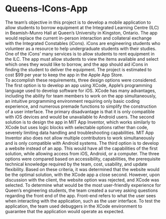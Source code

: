# Queens-ICons-App
The team’s objective in this project is to develop a mobile application to allow students to borrow equipment at the Integrated Learning Centre (ILC) in Beamish-Munro Hall at Queen’s University in Kingston, Ontario. The app would replace the current in-person interaction and collateral exchange with the Integrated Constables (iCons). iCons are engineering students who volunteer as a resource to help undergraduate students with their studies. One of the iCons’ many services is to allow students to rent equipment in the ILC. The app must allow students to view the items available and select which ones they would like to borrow, and the app should aid iCons in finding the student to deliver the equipment. The project is estimated to cost $99 per year to keep the app in the Apple App Store.  
To accomplish these requirements, three design options were considered. The first option is to develop an app using XCode, Apple’s programming language used to develop software for iOS. XCode has many advantages, including the ability for team members to work on the app simultaneously, an intuitive programming environment requiring only basic coding experience, and numerous premade functions to simplify the construction of a user interface. The primary disadvantage is that it is only compatible with iOS devices and would be unavailable to Android users. The second solution is to design the app in MIT App Inventor, which works similarly to XCode but uses logic blocks with selectable options rather than code, severely limiting data handling and troubleshooting capabilities. MIT App Inventor also does not allow multiple contributors to work simultaneously and is only compatible with Android systems. The third option is to develop a website instead of an app. This would have all the capabilities of the first solution, while allowing access from iOS, Android, or a computer. 
The three options were compared based on accessibility, capabilities, the prerequisite technical knowledge required by the team, cost, usability, and update flexibility. Based on these criteria, it was determined that the website would be the optimal solution, with the XCode app a close second. However, upon discussion with the client, the website option was rejected, and XCode was selected. To determine what would be the most user-friendly experience for Queen’s engineering students, the team created a survey asking questions regarding the front end of the app. Front-end refers to what the user sees when interacting with the application, such as the user interface. To test the application, the team used debuggers in the XCode environment to guarantee that the application would operate as expected.


